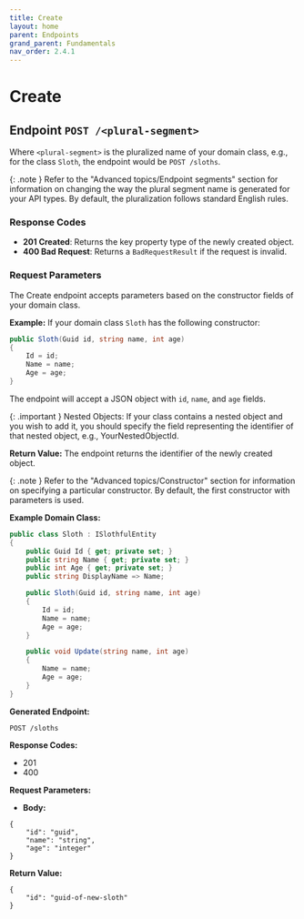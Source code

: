 ```yaml
---
title: Create
layout: home
parent: Endpoints
grand_parent: Fundamentals
nav_order: 2.4.1
---
```


# Create
## Endpoint `POST /<plural-segment>`

Where `<plural-segment>` is the pluralized name of your domain class, e.g., for the class `Sloth`, the endpoint would be `POST /sloths`.

{: .note }
Refer to the "Advanced topics/Endpoint segments" section for information on changing the way the plural segment name is generated for your API types. By default, the pluralization follows standard English rules.

### Response Codes
- **201 Created**: Returns the key property type of the newly created object.
- **400 Bad Request**: Returns a `BadRequestResult` if the request is invalid.

### Request Parameters
The Create endpoint accepts parameters based on the constructor fields of your domain class. 

**Example:**
If your domain class `Sloth` has the following constructor:
```csharp
public Sloth(Guid id, string name, int age)
{
    Id = id;
    Name = name;
    Age = age;
}
```

The endpoint will accept a JSON object with `id`, `name`, and `age` fields.

{: .important }
Nested Objects: If your class contains a nested object and you wish to add it, you should specify the field representing the identifier of that nested object, e.g., YourNestedObjectId.

**Return Value:** The endpoint returns the identifier of the newly created object.

{: .note }
Refer to the "Advanced topics/Constructor" section for information on specifying a particular constructor. By default, the first constructor with parameters is used.

**Example Domain Class:**

```csharp
public class Sloth : ISlothfulEntity
{
    public Guid Id { get; private set; }
    public string Name { get; private set; }
    public int Age { get; private set; }
    public string DisplayName => Name;

    public Sloth(Guid id, string name, int age)
    {
        Id = id;
        Name = name;
        Age = age;
    }

    public void Update(string name, int age)
    {
        Name = name;
        Age = age;
    }
}
```

**Generated Endpoint:** 
```
POST /sloths
```

**Response Codes:**
- 201
- 400

**Request Parameters:**
- **Body:**

```
{
    "id": "guid",
    "name": "string",
    "age": "integer"
}
```

**Return Value:**
```
{
    "id": "guid-of-new-sloth"
}
```